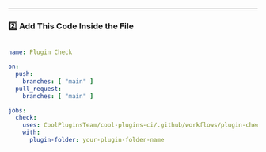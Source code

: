 
---

### 2️⃣ Add This Code Inside the File
```yaml

name: Plugin Check

on:
  push:
    branches: [ "main" ]
  pull_request:
    branches: [ "main" ]

jobs:
  check:
    uses: CoolPluginsTeam/cool-plugins-ci/.github/workflows/plugin-check.yml@main
    with:
      plugin-folder: your-plugin-folder-name
